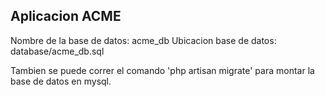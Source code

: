 


## Aplicacion ACME

Nombre de la base de datos: acme_db
Ubicacion base de datos: database/acme_db.sql

Tambien se puede correr el comando 'php artisan migrate' para montar la base de datos en mysql.




